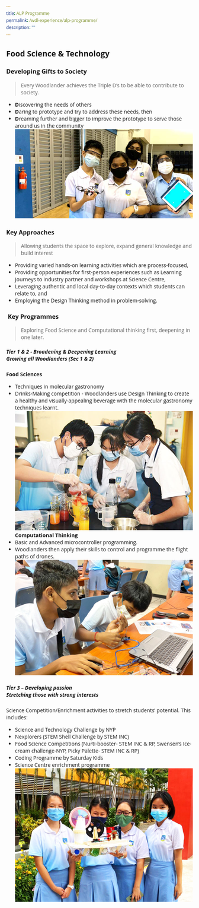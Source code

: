 ```yaml
---
title: ALP Programme
permalink: /wdl-experience/alp-programme/
description: ""
---
```

<style type="text/css">
@import url('https://fonts.googleapis.com/css2?family=Open+Sans&display=swap');  

body, * { font-family: 'Open Sans', sans-serif !important; }
.bp-container h1 { letter-spacing: normal !important; font-weight: 300 !important;}
</style>
## Food Science & Technology
### Developing Gifts to Society
> Every Woodlander achieves the Triple D’s to be able to contribute to society.
* **D**iscovering the needs of others
* **D**aring to prototype and try to address these needs, then
* **D**reaming further and bigger to improve the prototype to serve those around us in the community
![](/images/Draft/alp.jpg)

### Key Approaches

> Allowing students the space to explore, expand general knowledge and build interest

*   Providing varied hands-on learning activities which are process-focused,
*  Providing opportunities for first-person experiences such as Learning Journeys to industry partner and workshops at Science Centre,
*   Leveraging authentic and local day-to-day contexts which students can relate to, and
*   Employing the Design Thinking method in problem-solving.

###  Key Programmes

> Exploring Food Science and Computational thinking first, deepening in one later. 
##### Tier 1 & 2 - Broadening & Deepening Learning <br />Growing all Woodlanders (Sec 1 &amp; 2)


**Food Sciences**
* Techniques in molecular gastronomy
* Drinks-Making competition - Woodlanders use Design Thinking to create a healthy and visually-appealing beverage with the molecular gastronomy techniques learnt.
![](/images/alp.jpeg)
**Computational Thinking**
* Basic and Advanced microcontroller programming. 
* Woodlanders then apply their skills to control and programme the flight paths of drones.
 ![](/images/alp2.jpeg)

##### Tier 3 – Developing passion <br /> Stretching those with strong interests  
Science Competition/Enrichment activities to stretch students’ potential. This includes: 
* Science and Technology Challenge by NYP
* Nexplorers (STEM Shell Challenge by STEM INC)
* Food Science Competitions (Nurti-booster- STEM INC &amp; RP, Swensen’s Ice-cream challenge-NYP, Picky Palette- STEM INC &amp; RP)
* Coding Programme by Saturday Kids 
* Science Centre enrichment programme
![](/images/a20-1.jpeg)
